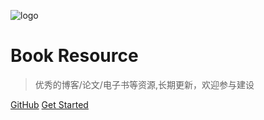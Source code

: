 ![logo](https://docsify.js.org/_media/icon.svg)

# Book Resource

> 优秀的博客/论文/电子书等资源,长期更新，欢迎参与建设


[GitHub](https://github.com/ChengKeJ/book.git)
[Get Started](https://smalltechnologyjun.com/book/#/index)
